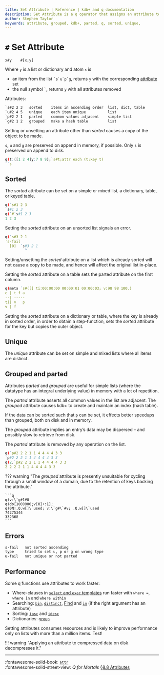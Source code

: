 ```yaml
---
title: Set Attribute | Reference | kdb+ and q documentation
description: Set Attribute is a q operator that assigns an attribute to a list, dictionary or table.
author: Stephen Taylor
keywords: attribute, grouped, kdb+, parted, q, sorted, unique,
---
```

# `#` Set Attribute




```syntax
x#y    #[x;y]
```

Where `y` is a list or dictionary and atom `x` is

-   an item from the list `` `s`u`p`g ``, returns `y` with the corresponding [attribute](../basics/syntax.md#attributes) set
-   the null symbol `` ` ``, returns `y` with all attributes removed

Attributes:
```txt
`s#2 2 3   sorted    items in ascending order  list, dict, table
`u#2 4 5   unique    each item unique          list
`p#2 2 1   parted    common values adjacent    simple list
`g#2 1 2   grouped   make a hash table         list
```

Setting or unsetting an attribute other than _sorted_ causes a copy of the object to be made.

`s`, `u` and `g` are preserved on append in memory, if possible.
Only `s` is preserved on append to disk.

```q
q)t:([1 2 4]y:7 8 9);`s#t;attr each (t;key t)
``s
```


## Sorted

The _sorted_ attribute can be set on a simple or mixed list, a dictionary, table, or keyed table.

```q
q)`s#1 2 3
`s#1 2 3
q)`#`s#1 2 3
1 2 3
```

Setting the _sorted_ attribute on an unsorted list signals an error.

```q
q)`s#3 2 1
's-fail
  [0]  `s#3 2 1
         ^
```

Setting/unsetting the _sorted_ attribute on a list which is already sorted will not cause a copy to be made, and hence will affect the original list in-place.

Setting the _sorted_ attribute on a table sets the parted attribute on the first column.

```q
q)meta `s#([] ti:00:00:00 00:00:01 00:00:03; v:98 98 100.)
c | t f a
--| -----
ti| v   p
v | f    
```

Setting the _sorted_ attribute on a dictionary or table, where the key is already in sorted order, in order to obtain a step-function, sets the _sorted_ attribute for the key but copies the outer object.


## Unique

The _unique_ attribute can be set on simple and mixed lists where all items are distinct.


## Grouped and parted

Attributes _parted_ and _grouped_ are useful for simple lists (where the datatype has an integral underlying value) in memory with a lot of repetition.

The _parted_ attribute asserts all common values in the list are adjacent.
The _grouped_ attribute causes kdb+ to create and maintain an index (hash table).

If the data can be sorted such that `p` can be set, it effects better speedups than grouped, both on disk and in memory.

The _grouped_ attribute implies an entry’s data may be dispersed – and possibly slow to retrieve from disk.

The _parted_ attribute is removed by any operation on the list.

```q
q)`p#2 2 2 1 1 4 4 4 4 3 3
`p#2 2 2 1 1 4 4 4 4 3 3
q)2,`p#2 2 2 1 1 4 4 4 4 3 3
2 2 2 2 1 1 4 4 4 4 3 3
```

??? warning "The _grouped_ attribute is presently unsuitable for cycling through a small window of a domain, due to the retention of keys backing the attribute."

    ```q
    q)v:\`g#1#0
    q)do[1000000;v[0]+:1];
    q)0N!.Q.w[]\`used; v:\`g#\`#v; .Q.w[]\`used
    74275344
    332368
    ```


## Errors

```txt
s-fail   not sorted ascending
type     tried to set u, p or g on wrong type
u-fail   not unique or not parted
```


## Performance

Some q functions use attributes to work faster:

-    Where-clauses in [`select` and `exec` templates](../basics/qsql.md) run faster with `where =`, `where in` and `where within`
-    Searching: [`bin`](bin.md), [`distinct`](distinct.md), [Find](find.md) and [`in`](in.md) (if the right argument has an attribute)
-    Sorting: [`iasc`](asc.md#iasc) and [`idesc`](asc.md##idesc)
-    Dictionaries: [`group`](group.md)

Setting attributes consumes resources and is likely to improve performance only on lists with more than a million items. Test!

!!! warning "Applying an attribute to compressed data on disk decompresses it."

----
:fontawesome-solid-book:
[`attr`](attr.md)
<br>
:fontawesome-solid-street-view:
_Q for Mortals_
[§8.8 Attributes](/q4m3/8_Tables/#88-attributes)

